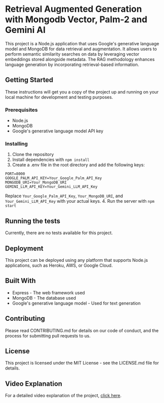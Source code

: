 # Retrieval Augmented Generation with Mongodb Vector, Palm-2 and Gemini AI

This project is a Node.js application that uses Google's generative language model and MongoDB for data retrieval and augmentation. It allows users to perform semantic similarity searches on data by leveraging vector embeddings stored alongside metadata. The RAG methodology enhances language generation by incorporating retrieval-based information.

## Getting Started

These instructions will get you a copy of the project up and running on your local machine for development and testing purposes.

### Prerequisites

- Node.js
- MongoDB
- Google's generative language model API key

### Installing

1. Clone the repository
2. Install dependencies with `npm install`
3. Create a .env file in the root directory and add the following keys:
  ```
  PORT=8000
  GOOGLE_PALM_API_KEY=Your_Google_Palm_API_Key
  MONGODB_URI=Your_MongoDB_URI
  GEMINI_LLM_API_KEY=Your_Gemini_LLM_API_Key
  ```
  Replace `Your_Google_Palm_API_Key`, `Your_MongoDB_URI`, and `Your_Gemini_LLM_API_Key` with your actual keys.
4. Run the server with `npm start`

## Running the tests

Currently, there are no tests available for this project.

## Deployment

This project can be deployed using any platform that supports Node.js applications, such as Heroku, AWS, or Google Cloud.

## Built With

- Express - The web framework used
- MongoDB - The database used
- Google's generative language model - Used for text generation

## Contributing

Please read CONTRIBUTING.md for details on our code of conduct, and the process for submitting pull requests to us.

## License

This project is licensed under the MIT License - see the LICENSE.md file for details.

## Video Explanation
For a detailed video explanation of the project, [click here](https://drive.google.com/file/d/1jbVuYctNXP3hLK3zhHncsRPauRJFiMma/view?usp=drive_link).
